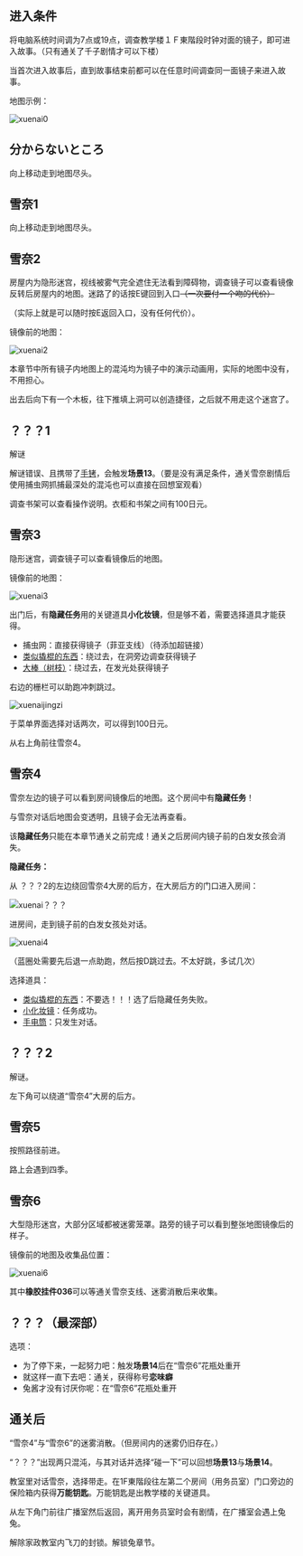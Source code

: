 ## 进入条件

将电脑系统时间调为7点或19点，调查教学楼１Ｆ東階段时钟对面的镜子，即可进入故事。（只有通关了千子剧情才可以下楼）

当首次进入故事后，直到故事结束前都可以在任意时间调查同一面镜子来进入故事。

地图示例：

![xuenai0](image/04雪奈/xuenai0.png)

## 分からないところ

向上移动走到地图尽头。

## 雪奈1

向上移动走到地图尽头。

## 雪奈2

房屋内为隐形迷宫，视线被雾气完全遮住无法看到障碍物，调查镜子可以查看镜像反转后房屋内的地图。迷路了的话按E键回到入口~~（一次要付一个吻的代价）~~

（实际上就是可以随时按E返回入口，没有任何代价）。

镜像前的地图：

![xuenai2](image/04雪奈/xuenai2.png)

本章节中所有镜子内地图上的混沌均为镜子中的演示动画用，实际的地图中没有，不用担心。

出去后向下有一个木板，往下推填上洞可以创造捷径，之后就不用走这个迷宫了。

## ？？？1

解谜

解谜错误、且携带了[手铐](10心羽.md)，会触发**场景13**。（要是没有满足条件，通关雪奈剧情后使用捕虫网抓捕最深处的混沌也可以直接在回想室观看）

调查书架可以查看操作说明。衣柜和书架之间有100日元。

## 雪奈3

隐形迷宫，调查镜子可以查看镜像后的地图。

镜像前的地图：

![xuenai3](image/04雪奈/xuenai3.png)

出门后，有**隐藏任务**用的关键道具**小化妆镜**，但是够不着，需要选择道具才能获得。

- 捕虫网：直接获得镜子（菲亚支线）（待添加超链接）
- [类似撬棍的东西](03千子.md)：绕过去，在洞旁边调查获得镜子
- [大棒（树枝）](10心羽.md)：绕过去，在发光处获得镜子

右边的栅栏可以助跑冲刺跳过。

![xuenaijingzi](image/04雪奈/xuenaijingzi.png)

于菜单界面选择对话两次，可以得到100日元。

从右上角前往雪奈4。

## 雪奈4

雪奈左边的镜子可以看到房间镜像后的地图。这个房间中有**隐藏任务**！

与雪奈对话后地图会变透明，且镜子会无法再查看。

该**隐藏任务**只能在本章节通关之前完成！通关之后房间内镜子前的白发女孩会消失。

**隐藏任务：**

从 ？？？2的左边绕回雪奈4大房的后方，在大房后方的门口进入房间：

![xuenai？？？](image/04雪奈/xuenai？？？.png)

进房间，走到镜子前的白发女孩处对话。

![xuenai4](image/04雪奈/xuenai4.png)

（蓝圈处需要先后退一点助跑，然后按D跳过去。不太好跳，多试几次）

选择道具：

- [类似撬棍的东西](03千子.md)：不要选！！！选了后隐藏任务失败。
- [小化妆镜](04雪奈.md)：任务成功。
- [手电筒](02木柚.md)：只发生对话。

## ？？？2

解谜。

左下角可以绕道“雪奈4”大房的后方。

## 雪奈5

按照路径前进。

路上会遇到四季。

## 雪奈6

大型隐形迷宫，大部分区域都被迷雾笼罩。路旁的镜子可以看到整张地图镜像后的样子。

镜像前的地图及收集品位置：

![xuenai6](image/04雪奈/xuenai6.png)

其中**橡胶挂件036**可以等通关雪奈支线、迷雾消散后来收集。

## ？？？（最深部）

选项：

- 为了停下来，一起努力吧：触发**场景14**后在“雪奈6”花瓶处重开
- 就这样一直下去吧：通关，获得称号**恋味癖**
- 兔酱才没有讨厌你呢：在“雪奈6”花瓶处重开

## 通关后

“雪奈4”与“雪奈6”的迷雾消散。（但房间内的迷雾仍旧存在。）

“？？？”出现两只混沌，与其对话并选择“碰一下”可以回想**场景13**与**场景14**。

教室里对话雪奈，选择带走。在1F東階段往左第二个房间（用务员室）门口旁边的保险箱内获得**万能钥匙**。万能钥匙是出教学楼的关键道具。

从左下角门前往广播室然后返回，离开用务员室时会有剧情，在广播室会遇上兔兔。

解除家政教室内飞刀的封锁。解锁兔章节。
